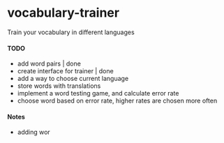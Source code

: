 # vocabulary-trainer
Train your vocabulary in different languages



#### TODO


- add word pairs | done
- create interface for trainer | done
- add a way to choose current language
- store words with translations
- implement a word testing game, and calculate error rate
- choose word based on error rate, higher rates are chosen more often


#### Notes

- adding wor